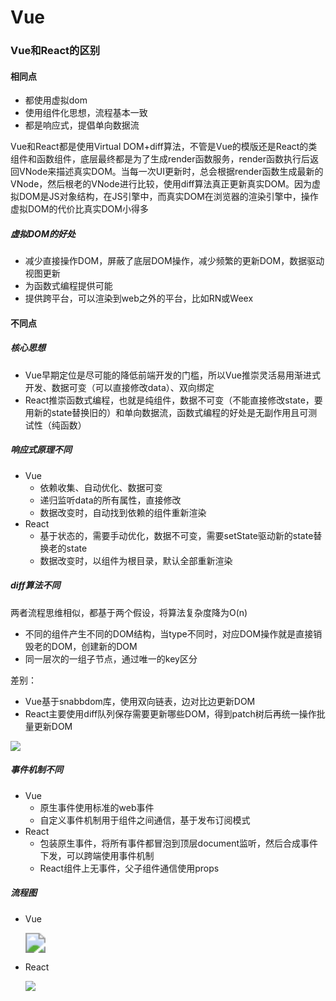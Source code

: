 # Vue

### Vue和React的区别

#### 相同点

+ 都使用虚拟dom
+ 使用组件化思想，流程基本一致
+ 都是响应式，提倡单向数据流

Vue和React都是使用Virtual DOM+diff算法，不管是Vue的模版还是React的类组件和函数组件，底层最终都是为了生成render函数服务，render函数执行后返回VNode来描述真实DOM。当每一次UI更新时，总会根据render函数生成最新的VNode，然后根老的VNode进行比较，使用diff算法真正更新真实DOM。因为虚拟DOM是JS对象结构，在JS引擎中，而真实DOM在浏览器的渲染引擎中，操作虚拟DOM的代价比真实DOM小得多

##### 虚拟DOM的好处

+ 减少直接操作DOM，屏蔽了底层DOM操作，减少频繁的更新DOM，数据驱动视图更新
+ 为函数式编程提供可能
+ 提供跨平台，可以渲染到web之外的平台，比如RN或Weex

#### 不同点

##### 核心思想

+ Vue早期定位是尽可能的降低前端开发的门槛，所以Vue推崇灵活易用渐进式开发、数据可变（可以直接修改data）、双向绑定
+ React推崇函数式编程，也就是纯组件，数据不可变（不能直接修改state，要用新的state替换旧的）和单向数据流，函数式编程的好处是无副作用且可测试性（纯函数）

##### 响应式原理不同

+ Vue
  + 依赖收集、自动优化、数据可变
  + 递归监听data的所有属性，直接修改
  + 数据改变时，自动找到依赖的组件重新渲染
+ React
  + 基于状态的，需要手动优化，数据不可变，需要setState驱动新的state替换老的state
  + 数据改变时，以组件为根目录，默认全部重新渲染

##### diff算法不同

两者流程思维相似，都基于两个假设，将算法复杂度降为O(n)

+ 不同的组件产生不同的DOM结构，当type不同时，对应DOM操作就是直接销毁老的DOM，创建新的DOM
+ 同一层次的一组子节点，通过唯一的key区分

差别：

+ Vue基于snabbdom库，使用双向链表，边对比边更新DOM
+ React主要使用diff队列保存需要更新哪些DOM，得到patch树后再统一操作批量更新DOM

![](https://user-images.githubusercontent.com/6310131/58315009-41998700-7e43-11e9-8c52-438adad9b23b.png)

##### 事件机制不同

+ Vue
  + 原生事件使用标准的web事件
  + 自定义事件机制用于组件之间通信，基于发布订阅模式
+ React
  + 包装原生事件，将所有事件都冒泡到顶层document监听，然后合成事件下发，可以跨端使用事件机制
  + React组件上无事件，父子组件通信使用props

##### 流程图

+ Vue

  <img src="https://user-images.githubusercontent.com/6310131/58315972-1dd74080-7e45-11e9-94bc-b494d41ae61c.png" style="zoom:200%;" />

+ React

  ![](https://user-images.githubusercontent.com/6310131/58316112-6b53ad80-7e45-11e9-8b2a-d31bfaf269aa.png)





























